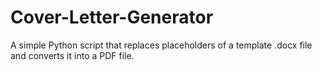 # Cover-Letter-Generator
A simple Python script that replaces placeholders of a template .docx file and converts it into a PDF file.
